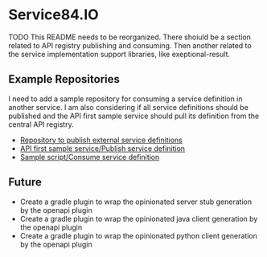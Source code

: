 # Service84.IO

TODO This README needs to be reorganized.  There shoiuld be a section related to API registry publishing and consuming.  Then another related to the service implementation support libraries, like exeptional-result.

## Example Repositories
I need to add a sample repository for consuming a service definition in another service.  I am also considering if all service definitions should be published and the API first sample service should pull its definition from the central API registry.

 - [Repository to publish external service definitions](https://github.com/service84-io/external-services)
 - [API first sample service/Publish service definition](https://github.com/service84-io/external-services)
 - [Sample script/Consume service definition](https://github.com/service84-io/external-services)

## Future

 - Create a gradle plugin to wrap the opinionated server stub generation by the openapi plugin
 - Create a gradle plugin to wrap the opinionated java client generation by the openapi plugin
 - Create a gradle plugin to wrap the opinionated python client generation by the openapi plugin